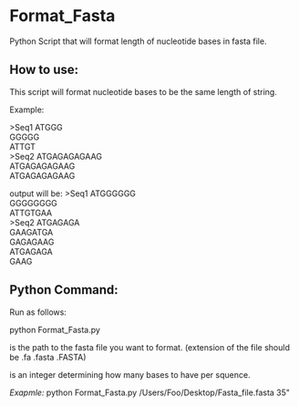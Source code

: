 # Format_Fasta
 Python Script that will format length of nucleotide bases in fasta file.

## How to use: 

This script will format nucleotide bases to be the same length of string. 

Example: 

\>Seq1
ATGGG<br>
GGGGG<br>
ATTGT<br>
\>Seq2
ATGAGAGAGAAG<br>
ATGAGAGAGAAG<br>
ATGAGAGAGAAG<br>

output will be: 
\>Seq1
ATGGGGGG<br>
GGGGGGGG<br>
ATTGTGAA<br>
\>Seq2
ATGAGAGA<br>
GAAGATGA<br>
GAGAGAAG<br>
ATGAGAGA<br>
GAAG<br>

## Python Command:
Run as follows:

python Format_Fasta.py <Path to Fasta> <Length of Sequence>

<Path to Fasta> is the path to the fasta file you want to format. (extension of the file should be .fa .fasta .FASTA)

<Length of Sequence> is an integer determining how many bases to have per squence.

*Exapmle:* 
python Format_Fasta.py /Users/Foo/Desktop/Fasta_file.fasta 35"
